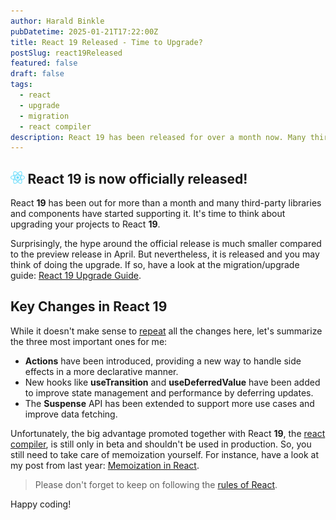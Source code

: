 ```yaml
---
author: Harald Binkle
pubDatetime: 2025-01-21T17:22:00Z
title: React 19 Released - Time to Upgrade?
postSlug: react19Released
featured: false
draft: false
tags:
  - react
  - upgrade
  - migration
  - react compiler
description: React 19 has been released for over a month now. Many third-party libraries and components support it, so it's time to consider using it for your projects.
---
```


## <img alt="React-icon" src="../../../public/assets/React-icon.svg" style="all: unset;height: 20px"> React 19 is now officially released!

React **19** has been out for more than a month and many third-party libraries and components have started supporting it. It's time to think about upgrading your projects to React **19**.

Surprisingly, the hype around the official release is much smaller compared to the preview release in April. But nevertheless, it is released and you may think of doing the upgrade.
If so, have a look at the migration/upgrade guide: [React 19 Upgrade Guide](https://react.dev/blog/2024/04/25/react-19-upgrade-guide).

## Key Changes in React 19

While it doesn't make sense to [repeat](https://react.dev/blog/2024/12/05/react-19) all the changes here, let's summarize the three most important ones for me:

- **Actions** have been introduced, providing a new way to handle side effects in a more declarative manner.
- New hooks like **useTransition** and **useDeferredValue** have been added to improve state management and performance by deferring updates.
- The **Suspense** API has been extended to support more use cases and improve data fetching.

Unfortunately, the big advantage promoted together with React **19**, the [react compiler](https://react.dev/blog/2024/10/21/react-compiler-beta-release), is still only in beta and shouldn't be used in production. So, you still need to take care of memoization yourself. For instance, have a look at my post from last year: [Memoization in React](https://harrybin.de/posts/ifcomponent/).

> Please don't forget to keep on following the [rules of React](https://react.dev/reference/rules).

Happy coding!
